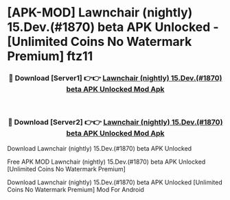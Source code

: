 # [APK-MOD] Lawnchair (nightly) 15.Dev.(#1870) beta APK Unlocked - [Unlimited Coins No Watermark Premium] ftz11



<div align="center">
<h3>🔴 Download [Server1] 👉👉 <a href="https://momento.my/?title=Lawnchair_(nightly)_15.Dev.(#1870)_beta_APK_Unlocked">Lawnchair (nightly) 15.Dev.(#1870) beta APK Unlocked Mod Apk</a></h3><br>

<h3>🔴 Download [Server2] 👉👉 <a href="https://momento.my/?title=Lawnchair_(nightly)_15.Dev.(#1870)_beta_APK_Unlocked">Lawnchair (nightly) 15.Dev.(#1870) beta APK Unlocked Mod Apk</a></h3>
</div>



Download Lawnchair (nightly) 15.Dev.(#1870) beta APK Unlocked 

Free APK MOD Lawnchair (nightly) 15.Dev.(#1870) beta APK Unlocked [Unlimited Coins No Watermark Premium]

Download Lawnchair (nightly) 15.Dev.(#1870) beta APK Unlocked [Unlimited Coins No Watermark Premium] Mod For Android
